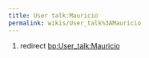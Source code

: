 ```yaml
---
title: User talk:Mauricio
permalink: wikis/User_talk%3AMauricio
---
```


1.  redirect <bp:User_talk:Mauricio>

